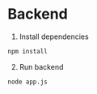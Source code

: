 # Backend

1. Install dependencies

```bash
npm install
```

2. Run backend

```bash
node app.js
```
